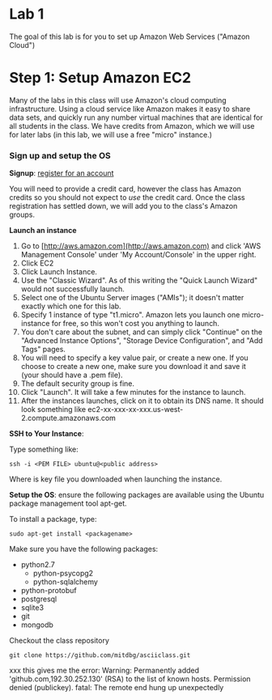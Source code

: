 # Lab 1

The goal of this lab is for you to set up Amazon Web Services ("Amazon
Cloud") 

# Step 1: Setup Amazon EC2

Many of the labs in this class will use Amazon's cloud computing infrastructure.
Using a cloud service like Amazon makes it easy to share data sets, and quickly run any number virtual machines that 
are identical for all students in the class.
We have credits from Amazon, which we will use for later labs (in this lab, we will use a free "micro" instance.)

### Sign up and setup the OS

**Signup**: [register for an account](https://aws-portal.amazon.com/gp/aws/developer/registration/index.html)

You will need to provide a credit card, however the class has Amazon credits so
you should not expect to _use_ the credit card.  Once the class registration has 
settled down, we will add you to the class's Amazon groups.

**Launch an instance**

1. Go to [http://aws.amazon.com](http://aws.amazon.com) and click 'AWS Management Console' under 'My Account/Console' 
in the upper right.  
1. Click EC2
1. Click Launch Instance.  
1. Use the "Classic Wizard". As of this writing the "Quick Launch Wizard" would not successfully launch.
1. Select one of the Ubuntu Server images ("AMIs"); it doesn't matter exactly which one for this lab.
1. Specify 1 instance of type "t1.micro". Amazon lets you launch one micro-instance for free, so this won't cost you anything to launch.  
1. You don't care about the subnet, and can simply click "Continue" on the "Advanced Instance Options", "Storage Device Configuration", and "Add Tags" pages.
1. You will need to specify a key value pair, or create a new one.  If you choose to create a new one, make sure you download it and save it (your should have a .pem file).
1. The default security group is fine.
1. Click "Launch".  It will take a few minutes for the instance to launch.
1. After the instances launches, click on it to obtain its DNS name.  It should look something like ec2-xx-xxx-xx-xxx.us-west-2.compute.amazonaws.com

**SSH to Your Instance**: 

Type something like:

    ssh -i <PEM FILE> ubuntu@<public address>

Where <PEM FILE> is key file you downloaded when launching the instance.

**Setup the OS**: ensure the following packages are available using the Ubuntu package management tool apt-get.  

To install a package, type:

    sudo apt-get install <packagename>

Make sure you have the following packages:

* python2.7
  * python-psycopg2
  * python-sqlalchemy
* python-protobuf
* postgresql
* sqlite3
* git
* mongodb

Checkout the class repository

    git clone https://github.com/mitdbg/asciiclass.git

xxx this gives me the error:
Warning: Permanently added 'github.com,192.30.252.130' (RSA) to the list of known hosts.
Permission denied (publickey).
fatal: The remote end hung up unexpectedly